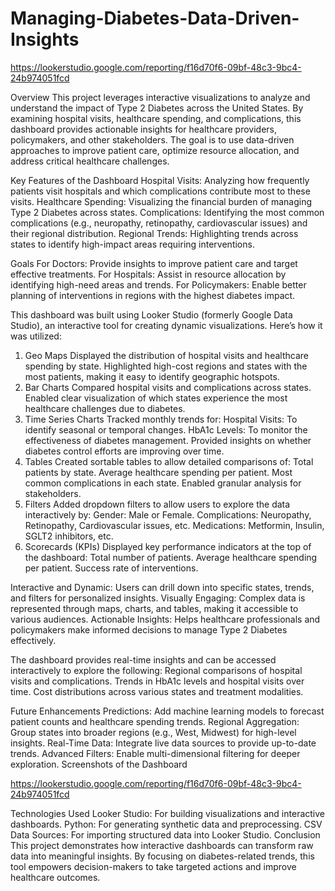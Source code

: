 # Managing-Diabetes-Data-Driven-Insights
https://lookerstudio.google.com/reporting/f16d70f6-09bf-48c3-9bc4-24b974051fcd

Overview
This project leverages interactive visualizations to analyze and understand the impact of Type 2 Diabetes across the United States. By examining hospital visits, healthcare spending, and complications, this dashboard provides actionable insights for healthcare providers, policymakers, and other stakeholders. The goal is to use data-driven approaches to improve patient care, optimize resource allocation, and address critical healthcare challenges.

Key Features of the Dashboard
Hospital Visits: Analyzing how frequently patients visit hospitals and which complications contribute most to these visits.
Healthcare Spending: Visualizing the financial burden of managing Type 2 Diabetes across states.
Complications: Identifying the most common complications (e.g., neuropathy, retinopathy, cardiovascular issues) and their regional distribution.
Regional Trends: Highlighting trends across states to identify high-impact areas requiring interventions.

Goals
For Doctors: Provide insights to improve patient care and target effective treatments.
For Hospitals: Assist in resource allocation by identifying high-need areas and trends.
For Policymakers: Enable better planning of interventions in regions with the highest diabetes impact.


This dashboard was built using Looker Studio (formerly Google Data Studio), an interactive tool for creating dynamic visualizations. Here’s how it was utilized:
1. Geo Maps
Displayed the distribution of hospital visits and healthcare spending by state.
Highlighted high-cost regions and states with the most patients, making it easy to identify geographic hotspots.
2. Bar Charts
Compared hospital visits and complications across states.
Enabled clear visualization of which states experience the most healthcare challenges due to diabetes.
3. Time Series Charts
Tracked monthly trends for:
Hospital Visits: To identify seasonal or temporal changes.
HbA1c Levels: To monitor the effectiveness of diabetes management.
Provided insights on whether diabetes control efforts are improving over time.
4. Tables
Created sortable tables to allow detailed comparisons of:
Total patients by state.
Average healthcare spending per patient.
Most common complications in each state.
Enabled granular analysis for stakeholders.
5. Filters
Added dropdown filters to allow users to explore the data interactively by:
Gender: Male or Female.
Complications: Neuropathy, Retinopathy, Cardiovascular issues, etc.
Medications: Metformin, Insulin, SGLT2 inhibitors, etc.
6. Scorecards (KPIs)
Displayed key performance indicators at the top of the dashboard:
Total number of patients.
Average healthcare spending per patient.
Success rate of interventions.


Interactive and Dynamic: Users can drill down into specific states, trends, and filters for personalized insights.
Visually Engaging: Complex data is represented through maps, charts, and tables, making it accessible to various audiences.
Actionable Insights: Helps healthcare professionals and policymakers make informed decisions to manage Type 2 Diabetes effectively.

The dashboard provides real-time insights and can be accessed interactively to explore the following:
Regional comparisons of hospital visits and complications.
Trends in HbA1c levels and hospital visits over time.
Cost distributions across various states and treatment modalities.

Future Enhancements
Predictions: Add machine learning models to forecast patient counts and healthcare spending trends.
Regional Aggregation: Group states into broader regions (e.g., West, Midwest) for high-level insights.
Real-Time Data: Integrate live data sources to provide up-to-date trends.
Advanced Filters: Enable multi-dimensional filtering for deeper exploration.
Screenshots of the Dashboard






https://lookerstudio.google.com/reporting/f16d70f6-09bf-48c3-9bc4-24b974051fcd

Technologies Used
Looker Studio: For building visualizations and interactive dashboards.
Python: For generating synthetic data and preprocessing.
CSV Data Sources: For importing structured data into Looker Studio.
Conclusion
This project demonstrates how interactive dashboards can transform raw data into meaningful insights. By focusing on diabetes-related trends, this tool empowers decision-makers to take targeted actions and improve healthcare outcomes.
